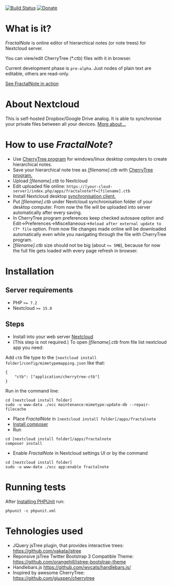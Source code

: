 [![Build Status](https://travis-ci.org/alboro/fractalnote.svg?branch=master)](https://travis-ci.org/alboro/fractalnote)
[![Donate](https://img.shields.io/badge/Donate-PayPal-green.svg)](https://paypal.me/fractaldem)

# What is it?
_FractalNote_ is online editor of hierarchical notes (or note trees) for Nextcloud server.

You can view/edit CherryTree (*.ctb) files with it in browser.

Current development phase is ``pre-alpha``. Just nodes of plain text are editable, others are read-only.

[See FractalNote in action](http://cloud.aldem.ru/index.php/apps/fractalnote?f=/demo.ctb)

# About Nextcloud
This is self-hosted Dropbox/Google Drive analog.
It is able to synchronise your private files between all your devices. [More about...](https://nextcloud.com/install/)

# How to use _FractalNote_?
* Use [CherryTree program](https://www.giuspen.com/cherrytree/#downl) for windows/linux desktop computers to create hierarchical notes.
* Save your hierarchical note tree as _[filename].ctb_ with [CherryTree program.](https://www.giuspen.com/cherrytree/)
* Upload _[filename].ctb_ to Nextcloud
* Edit uploaded file online: ``https://[your-cloud-server]/index.php/apps/fractalnote?f=[filename].ctb``
* Install Nextcloud desktop [synchronisation client.](https://nextcloud.com/install/#install-clients)
* Put _[filename].ctb_ under Nextcloud synchronisation folder of your desktop computer. From now the file will be uploaded into server automatically after every saving.
* In CherryTree program preferences keep checked autosave option and Edit->Preferences->Miscellaneous->``Reload after external update to CT* file`` option. From now file changes made online will be downloaded automatically even while you navigating through the file with CherryTree program.
* _[filename].ctb_ size should not be big (about ``<= 5MB``), because for now the full file gets loaded with every page refresh in browser. 

# Installation
## Server requirements
* PHP ``>= 7.2``
* Nextcloud ``>= 15.0``
## Steps
* Install into your web server [Nextcloud](https://nextcloud.com/install/#instructions-server)
* (This step is not required.) To open _[filename].ctb_ from file list nextcloud app you need:

Add ``ctb`` file type to the ``[nextcloud install folder]/config/mimetypemapping.json`` like that:
```
{
    "ctb": ["application/cherrytree-ctb"]
}
```
Run in the command line:
```
cd [nextcloud install folder]
sudo -u www-data ./occ maintenance:mimetype:update-db --repair-filecache
```
* Place _FractalNote_ in ``[nextcloud install folder]/apps/fractalnote``
* [Install composer](https://getcomposer.org/download/)
* Run
```
cd [nextcloud install folder]/apps/fractalnote
composer install
```
* Enable _FractalNote_ in Nextcloud settings UI or by the command
```
cd [nextcloud install folder]
sudo -u www-data ./occ app:enable fractalnote
```

# Running tests
After [Installing PHPUnit](http://phpunit.de/getting-started.html) run:
```
phpunit -c phpunit.xml
```

# Tehnologies used
* JQuery jsTree plugin, that provides interactive trees: https://github.com/vakata/jstree
* Reponsive jsTree Twitter Bootstrap 3 Compatible Theme: https://github.com/orangehill/jstree-bootstrap-theme
* Handlebars.js https://github.com/wycats/handlebars.js/
* Inspired by awesome CherryTree: https://github.com/giuspen/cherrytree 
